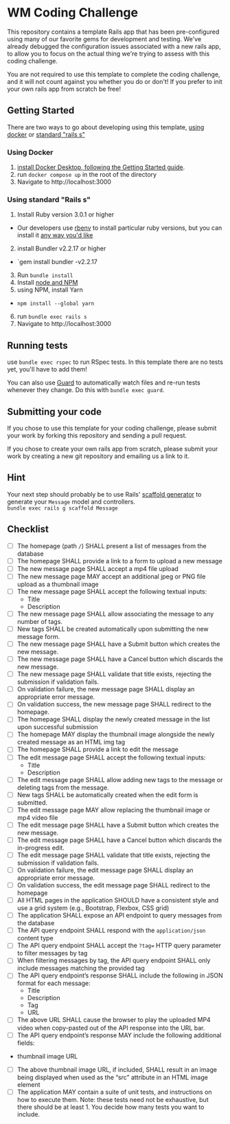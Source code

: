 # WM Coding Challenge

This repository contains a template Rails app that has been pre-configured using
many of our favorite gems for development and testing.  We've already debugged
the configuration issues associated with a new rails app, to allow you to focus
on the actual thing we're trying to assess with this coding challenge.

You are not required to use this template to complete the coding challenge, and
it will not count against you whether you do or don't!  If you prefer to init
your own rails app from scratch be free!

## Getting Started

There are two ways to go about developing using this template, [using docker](#using-docker)
or [standard "rails s"](#using-standard-rails-s)

### Using Docker

1. [install Docker Desktop, following the Getting Started guide](https://www.docker.com/get-started).
2. run `docker compose up` in the root of the directory
3. Navigate to http://localhost:3000

### Using standard "Rails s"

1. Install Ruby version 3.0.1 or higher
  * Our developers use [rbenv](https://www.ruby-lang.org/en/documentation/installation/#rbenv) to install particular ruby
  versions, but you can install it [any way you'd like](https://www.ruby-lang.org/en/documentation/installation/)
2. install Bundler v2.2.17 or higher
  * `gem install bundler -v2.2.17
3. Run `bundle install`
4. Install [node and NPM](https://nodejs.org/en/download/)
5. using NPM, install Yarn 
  * `npm install --global yarn`
6. run `bundle exec rails s`
7. Navigate to http://localhost:3000

## Running tests

use `bundle exec rspec` to run RSpec tests.  In this template there are no tests
yet, you'll have to add them!

You can also use [Guard](https://github.com/guard/guard) to automatically watch 
files and re-run tests whenever they change.  Do this with `bundle exec guard`.

## Submitting your code

If you chose to use this template for your coding challenge, please submit your
work by forking this repository and sending a pull request.

If you chose to create your own rails app from scratch, please submit your work
by creating a new git repository and emailing us a link to it.

## Hint

Your next step should probably be to use Rails' [scaffold generator](https://www.rubyguides.com/2020/03/rails-scaffolding/)
to generate your `Message` model and controllers.  
`bundle exec rails g scaffold Message`

## Checklist

- [ ] The homepage (path `/`) SHALL present a list of messages from the database
- [ ] The homepage SHALL provide a link to a form to upload a new message
- [ ] The new message page SHALL accept a mp4 file upload
- [ ] The new message page MAY accept an additional jpeg or PNG file upload as a thumbnail image
- [ ] The new message page SHALL accept the following textual inputs:
  *  Title
  *  Description
- [ ] The new message page SHALL allow associating the message to any number of tags.
- [ ] New tags SHALL be created automatically upon submitting the new message form.
- [ ] The new message page SHALL have a Submit button which creates the new message.
- [ ] The new message page SHALL have a Cancel button which discards the new message.
- [ ] The new message page SHALL validate that title exists, rejecting the submission if validation fails.
- [ ] On validation failure, the new message page SHALL display an appropriate error message.
- [ ] On validation success, the new message page SHALL redirect to the homepage. 
- [ ] The homepage SHALL display the newly created message in the list upon successful submission
- [ ] The homepage MAY display the thumbnail image alongside the newly created message as an HTML img tag
- [ ] The homepage SHALL provide a link to edit the message 
- [ ] The edit message page SHALL accept the following textual inputs:
  *  Title
  *  Description
- [ ] The edit message page SHALL allow adding new tags to the message or deleting tags from the message.
- [ ] New tags SHALL be automatically created when the edit form is submitted.
- [ ] The edit message page MAY allow replacing the thumbnail image or mp4 video file
- [ ] The edit message page SHALL have a Submit button which creates the new message.
- [ ] The edit message page SHALL have a Cancel button which discards the in-progress edit.
- [ ] The edit message page SHALL validate that title exists, rejecting the submission if validation fails.
- [ ] On validation failure, the edit message page SHALL display an appropriate error message.
- [ ] On validation success, the edit message page SHALL redirect to the homepage 
- [ ] All HTML pages in the application SHOULD have a consistent style and use a grid system (e.g., Bootstrap, Flexbox, CSS grid)
- [ ] The application SHALL expose an API endpoint to query messages from the database
- [ ] The API query endpoint SHALL respond with the `application/json` content type
- [ ] The API query endpoint SHALL accept the `?tag=` HTTP query parameter to filter messages by tag
- [ ] When filtering messages by tag, the API query endpoint SHALL only include messages matching the provided tag
- [ ] The API query endpoint’s response SHALL include the following in JSON format for each message:
  * Title
  * Description
  * Tag
  * URL 
- [ ] The above URL SHALL cause the browser to play the uploaded MP4 video when copy-pasted out of the API response into the URL bar.
- [ ] The API query endpoint’s response MAY include the following additional fields:
 * thumbnail image URL
- [ ] The above thumbnail image URL, if included, SHALL result in an image being displayed when used as the “src” attribute in an HTML image element
- [ ] The application MAY contain a suite of unit tests, and instructions on how to execute them.
  Note: these tests need not be exhaustive, but there should be at least 1.  You decide how many tests you want to include. 
